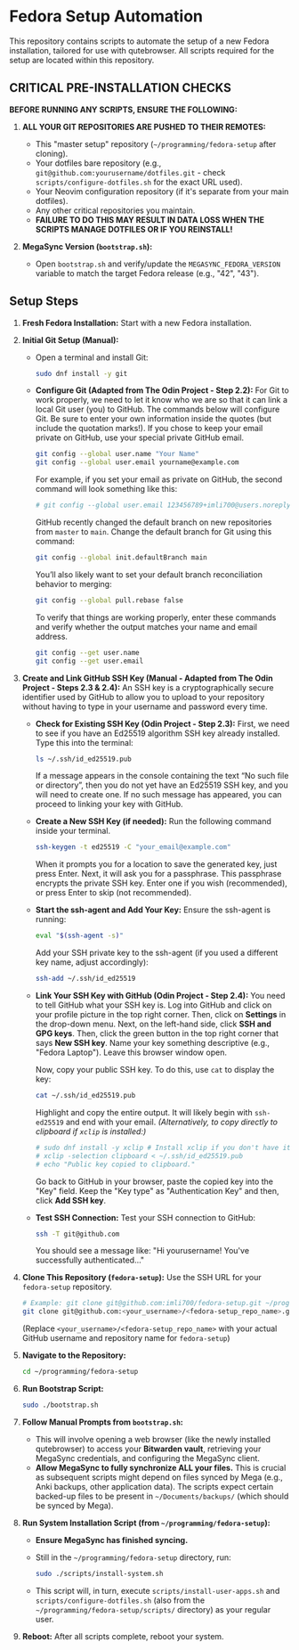 # Fedora Setup Automation

This repository contains scripts to automate the setup of a new Fedora installation, tailored for use with qutebrowser. All scripts required for the setup are located within this repository.

## CRITICAL PRE-INSTALLATION CHECKS

**BEFORE RUNNING ANY SCRIPTS, ENSURE THE FOLLOWING:**

1.  **ALL YOUR GIT REPOSITORIES ARE PUSHED TO THEIR REMOTES:**
    *   This "master setup" repository (`~/programming/fedora-setup` after cloning).
    *   Your dotfiles bare repository (e.g., `git@github.com:yourusername/dotfiles.git` - check `scripts/configure-dotfiles.sh` for the exact URL used).
    *   Your Neovim configuration repository (if it's separate from your main dotfiles).
    *   Any other critical repositories you maintain.
    *   **FAILURE TO DO THIS MAY RESULT IN DATA LOSS WHEN THE SCRIPTS MANAGE DOTFILES OR IF YOU REINSTALL!**

2.  **MegaSync Version (`bootstrap.sh`):**
    *   Open `bootstrap.sh` and verify/update the `MEGASYNC_FEDORA_VERSION` variable to match the target Fedora release (e.g., "42", "43").

## Setup Steps

1.  **Fresh Fedora Installation:** Start with a new Fedora installation.

2.  **Initial Git Setup (Manual):**
    *   Open a terminal and install Git:

        ```bash
        sudo dnf install -y git
        ```

    *   **Configure Git (Adapted from The Odin Project - Step 2.2):**
    For Git to work properly, we need to let it know who we are so that it can link a local Git user (you) to GitHub.
    The commands below will configure Git. Be sure to enter your own information inside the quotes (but include the quotation marks!). If you chose to keep your email private on GitHub, use your special private GitHub email.

        ```bash
        git config --global user.name "Your Name"
        git config --global user.email yourname@example.com
        ```

        For example, if you set your email as private on GitHub, the second command will look something like this:

        ```bash
        # git config --global user.email 123456789+imli700@users.noreply.github.com # Remember to use your own private GitHub email here.
        ```

        GitHub recently changed the default branch on new repositories from `master` to `main`. Change the default branch for Git using this command:

        ```bash
        git config --global init.defaultBranch main
        ```

        You’ll also likely want to set your default branch reconciliation behavior to merging:

        ```bash
        git config --global pull.rebase false
        ```

        To verify that things are working properly, enter these commands and verify whether the output matches your name and email address.

        ```bash
        git config --get user.name
        git config --get user.email
        ```

3.  **Create and Link GitHub SSH Key (Manual - Adapted from The Odin Project - Steps 2.3 & 2.4):**
An SSH key is a cryptographically secure identifier used by GitHub to allow you to upload to your repository without having to type in your username and password every time.

    *   **Check for Existing SSH Key (Odin Project - Step 2.3):**
    First, we need to see if you have an Ed25519 algorithm SSH key already installed. Type this into the terminal:

        ```bash
        ls ~/.ssh/id_ed25519.pub
        ```

        If a message appears in the console containing the text “No such file or directory”, then you do not yet have an Ed25519 SSH key, and you will need to create one. If no such message has appeared, you can proceed to linking your key with GitHub.

    *   **Create a New SSH Key (if needed):**
    Run the following command inside your terminal.

        ```bash
        ssh-keygen -t ed25519 -C "your_email@example.com"
        ```

        When it prompts you for a location to save the generated key, just press Enter.
        Next, it will ask you for a passphrase. This passphrase encrypts the private SSH key. Enter one if you wish (recommended), or press Enter to skip (not recommended).

    *   **Start the ssh-agent and Add Your Key:**
    Ensure the ssh-agent is running:

        ```bash
        eval "$(ssh-agent -s)"
        ```

        Add your SSH private key to the ssh-agent (if you used a different key name, adjust accordingly):

        ```bash
        ssh-add ~/.ssh/id_ed25519
        ```

    *   **Link Your SSH Key with GitHub (Odin Project - Step 2.4):**
    You need to tell GitHub what your SSH key is.
    Log into GitHub and click on your profile picture in the top right corner. Then, click on **Settings** in the drop-down menu.
    Next, on the left-hand side, click **SSH and GPG keys**. Then, click the green button in the top right corner that says **New SSH key**.
    Name your key something descriptive (e.g., "Fedora Laptop"). Leave this browser window open.

        Now, copy your public SSH key. To do this, use `cat` to display the key:

        ```bash
        cat ~/.ssh/id_ed25519.pub
        ```

        Highlight and copy the entire output. It will likely begin with `ssh-ed25519` and end with your email.
        *(Alternatively, to copy directly to clipboard if `xclip` is installed:)*

        ```bash
        # sudo dnf install -y xclip # Install xclip if you don't have it
        # xclip -selection clipboard < ~/.ssh/id_ed25519.pub
        # echo "Public key copied to clipboard."
        ```

        Go back to GitHub in your browser, paste the copied key into the "Key" field. Keep the "Key type" as "Authentication Key" and then, click **Add SSH key**.

    *   **Test SSH Connection:**
    Test your SSH connection to GitHub:

        ```bash
        ssh -T git@github.com
        ```

        You should see a message like: "Hi yourusername! You've successfully authenticated..."

4.  **Clone This Repository (`fedora-setup`):**
Use the SSH URL for your `fedora-setup` repository.

    ```bash
    # Example: git clone git@github.com:imli700/fedora-setup.git ~/programming/fedora-setup
    git clone git@github.com:<your_username>/<fedora-setup_repo_name>.git ~/programming/fedora-setup
    ```

    (Replace `<your_username>/<fedora-setup_repo_name>` with your actual GitHub username and repository name for `fedora-setup`)

5.  **Navigate to the Repository:**

    ```bash
    cd ~/programming/fedora-setup
    ```

6.  **Run Bootstrap Script:**

    ```bash
    sudo ./bootstrap.sh
    ```

7.  **Follow Manual Prompts from `bootstrap.sh`:**
    *   This will involve opening a web browser (like the newly installed qutebrowser) to access your **Bitwarden vault**, retrieving your MegaSync credentials, and configuring the MegaSync client.
    *   **Allow MegaSync to fully synchronize ALL your files.** This is crucial as subsequent scripts might depend on files synced by Mega (e.g., Anki backups, other application data). The scripts expect certain backed-up files to be present in `~/Documents/backups/` (which should be synced by Mega).

8.  **Run System Installation Script (from `~/programming/fedora-setup`):**
    *   **Ensure MegaSync has finished syncing.**
    *   Still in the `~/programming/fedora-setup` directory, run:

        ```bash
        sudo ./scripts/install-system.sh
        ```

    *   This script will, in turn, execute `scripts/install-user-apps.sh` and `scripts/configure-dotfiles.sh` (also from the `~/programming/fedora-setup/scripts/` directory) as your regular user.

9.  **Reboot:** After all scripts complete, reboot your system.
